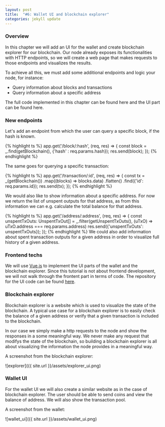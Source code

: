 ```yaml
---
layout: post
title:  "#6: Wallet UI and blockchain explorer"
categories: jekyll update
---
```


### Overview
In this chapter we will add an UI for the wallet and create blockchain explorer for our blockchain. Our node already exposes its functionalities with HTTP endpoints, so we will create a web page that makes requests to those endpoints and visualizes the results.

To achieve all this, we must add some additional endpoints and logic your node, for instance:
* Query information about blocks and transactions
* Query information about a specific address

The full code implemented in this chapter can be found here and the UI part can be found here.

### New endpoints

Let's add an endpoint from which the user can query a specific block, if the hash is known.

{% highlight ts %}
    app.get('/block/:hash', (req, res) => {
        const block = _.find(getBlockchain(), {'hash' : req.params.hash});
        res.send(block);
    }); 
{% endhighlight %}

The same goes for querying a specific transaction:

{% highlight ts %}
    app.get('/transaction/:id', (req, res) => {
        const tx = _(getBlockchain())
            .map((blocks) => blocks.data)
            .flatten()
            .find({'id': req.params.id});
        res.send(tx);
    });
{% endhighlight %}

We would also like to show information about a specific address. For now we return the list of unspent outputs for that address, as from this information we can e.g. calculate the total balance for that address.

{% highlight ts %}
    app.get('/address/:address', (req, res) => {
        const unspentTxOuts: UnspentTxOut[] =
            _.filter(getUnspentTxOuts(), (uTxO) => uTxO.address === req.params.address)
        res.send({'unspentTxOuts': unspentTxOuts});
    });
{% endhighlight %} 
We could also add information about spent transaction outputs for a given address in order to visualize full history of a given address.    

### Frontend techs
We will use [Vue.js][vuejs] to implement the UI parts of the wallet and the blockchain explorer. Since this tutorial is not about frontend development, we will not walk through the frontent part in terms of code. The repository for the UI code can be found [here][ui-repo].

### Blockchain explorer
Blockchain explorer is a website which is used to visualize the state of the blockchain. A typical use case for a blockchain explorer is to easily check the balance of a given address or verify that a given transaction is included to the blockchain.

In our case we simply make a http requests to the node and show the responses in a some meaningful way. We never make any request that modifys the state of the blockchain, so building a blockchain explorer is all about visualizing the information the node provides in a meaningful way.

A screenshot from the blockchain explorer:

![explorer]({{ site.url }}/assets/explorer_ui.png)


### Wallet UI

For the wallet UI we will also create a similar website as in the case of blockchain explorer. The user should be able to send coins and view the balance of address. We will also show the transaction pool.

A screenshot from the wallet:

![wallet_ui]({{ site.url }}/assets/wallet_ui.png)

[vuejs]: https://vuejs.org
[ui-repo]: https://bitbucket.org/lapanen13/naivecoin-vue
[chapter6-code]: https://github.com/lhartikk/naivecoin/tree/chapter6